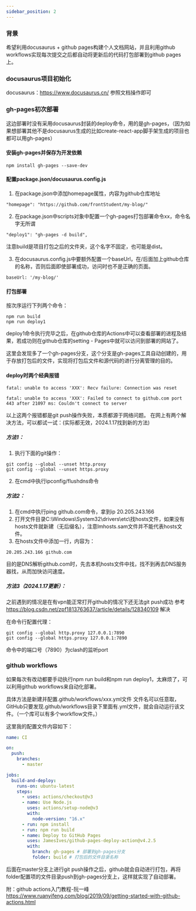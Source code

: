 ```yaml
---
sidebar_position: 2
---
```


### 背景
希望利用docusaurus + github pages构建个人文档网站，并且利用github workflows实现每次提交之后都自动将更新后的代码打包部署到github pages上。

### docusaurus项目初始化
docusaurus：https://www.docusaurus.cn/
参照文档操作即可

### gh-pages初次部署
这边部署时没有采用docusaurus封装的deploy命令，用的是gh-pages，（因为如果想部署其他不是docusaurus生成的比如create-react-app脚手架生成的项目也都可以用gh-pages）

#### 安装gh-pages并保存为开发依赖
```
npm install gh-pages --save-dev
```

#### 配置package.json/docusaurus.config.js
1. 在package.json中添加homepage属性，内容为github仓库地址
```
"homepage": "https://github.com/frontStudent/my-blog/"
```

2. 在package.json中scripts对象中配置一个gh-pages打包部署命令xx，命令名字无所谓

```
"deploy1": "gh-pages -d build",
```
注意build是项目打包之后的文件夹，这个名字不固定，也可能是dist。

3. 在docusaurus.config.js中要额外配置一个baseUrl，在/后面加上github仓库的名称，否则后面即使部署成功，访问时也不是正确的页面。

```
baseUrl: '/my-blog/'
```
#### 打包部署
按次序运行下列两个命令：
```
npm run build
npm run deploy1
```

deploy1命令执行完毕之后，在github仓库的Actions中可以查看部署的进程及结果，若成功则在github仓库的setting - Pages中就可以访问到部署的网站了。

这里会发现多了一个gh-pages分支，这个分支是gh-pages工具自动创建的，用于存放打包后的文件，实现将打包后文件和源代码的进行分离管理的目的。

#### deploy时两个经典报错
```
fatal: unable to access 'XXX': Recv failure: Connection was reset

fatal: unable to access 'XXX': Failed to connect to github.com port 443 after 21097 ms: Couldn't connect to server

```
以上这两个报错都是git push操作失败，本质都源于网络问题。
在网上有两个解决方法，可以都试一试：(实际都无效，2024.1.17找到新的方法)
##### 方法1：
1. 执行下面的git操作：
```
git config --global --unset http.proxy 
git config --global --unset https.proxy
```
2. 在cmd中执行ipconfig/flushdns命令

##### 方法2：
1. 在cmd中执行ping github.com命令，拿到ip 20.205.243.166
2. 打开文件目录C:\Windows\System32\drivers\etc\找hosts文件，如果没有hosts文件就新建（无后缀名），注意lmhosts.sam文件并不能代表hosts文件。
3. 在hosts文件中添加一行，内容为：
```
20.205.243.166 github.com
```
目的是DNS解析github.com时，先去本机hosts文件中找，找不到再去DNS服务器找，从而加快访问速度。

##### 方法3（2024.1.17更新）：
之前遇到的情况是在有vpn能正常打开github的情况下还无法git push成功
参考 https://blog.csdn.net/zpf1813763637/article/details/128340109 解决

在命令行配置代理：
```
git config --global http.proxy 127.0.0.1:7890
git config --global https.proxy 127.0.0.1:7890
```

命令中的端口号（7890）为clash的监听port

### github workflows
如果每次有改动都要手动执行npm run build和npm run deploy1，太麻烦了，可以利用github workflows来自动化部署。

具体方法是新建并配置.github/workflows/xxx.yml文件
文件名可以任意取，GitHub只要发现.github/workflows目录下里面有.yml文件，就会自动运行该文件。（一个库可以有多个workflow文件。）

这里我的配置文件内容如下：
``` yml
name: CI

on:
  push:
    branches:
      - master

jobs:
  build-and-deploy:
    runs-on: ubuntu-latest
    steps:
      - uses: actions/checkout@v3
      - name: Use Node.js
        uses: actions/setup-node@v3
        with:
          node-version: "16.x"
      - run: npm install
      - run: npm run build
      - name: Deploy to GitHub Pages
        uses: JamesIves/github-pages-deploy-action@v4.2.5
        with:
          branch: gh-pages # 部署到gh-pages分支
          folder: build # 打包后的文件目录名称
```
后面在master分支上进行git push操作之后，github就会自动进行打包，再将folder配置项的文件目录push到gh-pages分支上，这样就实现了自动部署。

附：github actions入门教程-阮一峰 https://www.ruanyifeng.com/blog/2019/09/getting-started-with-github-actions.html